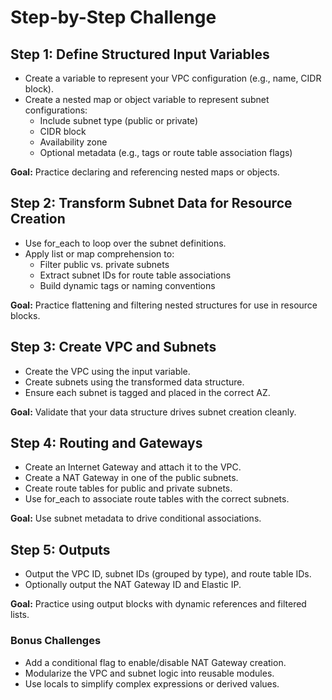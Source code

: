 #  Step-by-Step Challenge
## Step 1: Define Structured Input Variables
- Create a variable to represent your VPC configuration (e.g., name, CIDR block).
- Create a nested map or object variable to represent subnet configurations:
    - Include subnet type (public or private)
    - CIDR block
    - Availability zone
    - Optional metadata (e.g., tags or route table association flags)

**Goal:** Practice declaring and referencing nested maps or objects.

## Step 2: Transform Subnet Data for Resource Creation
- Use for_each to loop over the subnet definitions.
- Apply list or map comprehension to:
    - Filter public vs. private subnets
    - Extract subnet IDs for route table associations
    - Build dynamic tags or naming conventions

**Goal:** Practice flattening and filtering nested structures for use in resource blocks.

## Step 3: Create VPC and Subnets
- Create the VPC using the input variable.
- Create subnets using the transformed data structure.
- Ensure each subnet is tagged and placed in the correct AZ.

**Goal:** Validate that your data structure drives subnet creation cleanly.

## Step 4: Routing and Gateways
- Create an Internet Gateway and attach it to the VPC.
- Create a NAT Gateway in one of the public subnets.
- Create route tables for public and private subnets.
- Use for_each to associate route tables with the correct subnets.

**Goal:** Use subnet metadata to drive conditional associations.

## Step 5: Outputs
- Output the VPC ID, subnet IDs (grouped by type), and route table IDs.
- Optionally output the NAT Gateway ID and Elastic IP.

**Goal:** Practice using output blocks with dynamic references and filtered lists.

### Bonus Challenges
- Add a conditional flag to enable/disable NAT Gateway creation.
- Modularize the VPC and subnet logic into reusable modules.
- Use locals to simplify complex expressions or derived values.